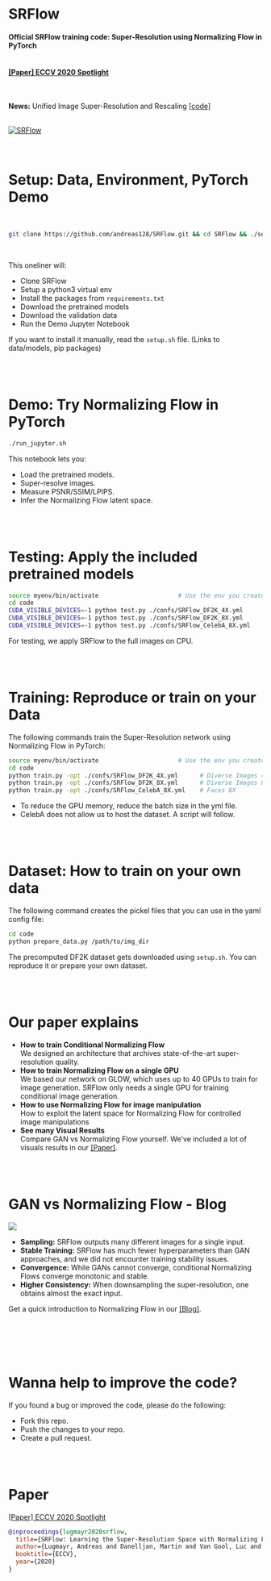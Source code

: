 # SRFlow
#### Official SRFlow training code: Super-Resolution using Normalizing Flow in PyTorch <br><br>
#### [[Paper] ECCV 2020 Spotlight](https://bit.ly/2DkwQcg)

<br>

**News:** Unified Image Super-Resolution and Rescaling [[code](https://bit.ly/2VOKHBb)]
<br>
<br>

[![SRFlow](https://user-images.githubusercontent.com/11280511/98149322-7ed5c580-1ecd-11eb-8279-f02de9f0df12.gif)](https://bit.ly/3jWFRcr)
<br>
<br>
<br>

# Setup: Data, Environment, PyTorch Demo

<br>

```bash
git clone https://github.com/andreas128/SRFlow.git && cd SRFlow && ./setup.sh
```

<br>

This oneliner will:
- Clone SRFlow
- Setup a python3 virtual env
- Install the packages from `requirements.txt`
- Download the pretrained models
- Download the validation data
- Run the Demo Jupyter Notebook

If you want to install it manually, read the `setup.sh` file. (Links to data/models, pip packages)

<br><br>

# Demo: Try Normalizing Flow in PyTorch

```bash
./run_jupyter.sh
```

This notebook lets you:
- Load the pretrained models.
- Super-resolve images.
- Measure PSNR/SSIM/LPIPS.
- Infer the Normalizing Flow latent space.

<br><br>

# Testing: Apply the included pretrained models

```bash
source myenv/bin/activate                      # Use the env you created using setup.sh
cd code
CUDA_VISIBLE_DEVICES=-1 python test.py ./confs/SRFlow_DF2K_4X.yml      # Diverse Images 4X (Dataset Included)
CUDA_VISIBLE_DEVICES=-1 python test.py ./confs/SRFlow_DF2K_8X.yml      # Diverse Images 8X (Dataset Included)
CUDA_VISIBLE_DEVICES=-1 python test.py ./confs/SRFlow_CelebA_8X.yml    # Faces 8X
```
For testing, we apply SRFlow to the full images on CPU.

<br><br>

# Training: Reproduce or train on your Data

The following commands train the Super-Resolution network using Normalizing Flow in PyTorch:

```bash
source myenv/bin/activate                      # Use the env you created using setup.sh
cd code
python train.py -opt ./confs/SRFlow_DF2K_4X.yml      # Diverse Images 4X (Dataset Included)
python train.py -opt ./confs/SRFlow_DF2K_8X.yml      # Diverse Images 8X (Dataset Included)
python train.py -opt ./confs/SRFlow_CelebA_8X.yml    # Faces 8X
```

- To reduce the GPU memory, reduce the batch size in the yml file.
- CelebA does not allow us to host the dataset. A script will follow.

<br><br>

# Dataset: How to train on your own data

The following command creates the pickel files that you can use in the yaml config file:

```bash
cd code
python prepare_data.py /path/to/img_dir
```

The precomputed DF2K dataset gets downloaded using `setup.sh`. You can reproduce it or prepare your own dataset.

<br><br>

# Our paper explains

- **How to train Conditional Normalizing Flow** <br>
  We designed an architecture that archives state-of-the-art super-resolution quality.
- **How to train Normalizing Flow on a single GPU**  <br>
  We based our network on GLOW, which uses up to 40 GPUs to train for image generation. SRFlow only needs a single GPU for training conditional image generation.
- **How to use Normalizing Flow for image manipulation**  <br>
  How to exploit the latent space for Normalizing Flow for controlled image manipulations
- **See many Visual Results**  <br>
  Compare GAN vs Normalizing Flow yourself. We've included a lot of visuals results in our [[Paper]](https://bit.ly/2D9cN0L).

<br><br>

# GAN vs Normalizing Flow - Blog

[![](https://user-images.githubusercontent.com/11280511/98148862-56e66200-1ecd-11eb-817e-87e99dcab6ca.gif)](https://bit.ly/2EdJzhy)

- **Sampling:** SRFlow outputs many different images for a single input.
- **Stable Training:** SRFlow has much fewer hyperparameters than GAN approaches, and we did not encounter training stability issues.
- **Convergence:** While GANs cannot converge, conditional Normalizing Flows converge monotonic and stable.
- **Higher Consistency:** When downsampling the super-resolution, one obtains almost the exact input.

Get a quick introduction to Normalizing Flow in our [[Blog]](https://bit.ly/320bAkH).
<br><br><br>

<br><br>

# Wanna help to improve the code?

If you found a bug or improved the code, please do the following:

- Fork this repo.
- Push the changes to your repo.
- Create a pull request.

<br><br>

# Paper
[[Paper] ECCV 2020 Spotlight](https://bit.ly/2XcmSks)

```bibtex
@inproceedings{lugmayr2020srflow,
  title={SRFlow: Learning the Super-Resolution Space with Normalizing Flow},
  author={Lugmayr, Andreas and Danelljan, Martin and Van Gool, Luc and Timofte, Radu},
  booktitle={ECCV},
  year={2020}
}
```
<br><br>
